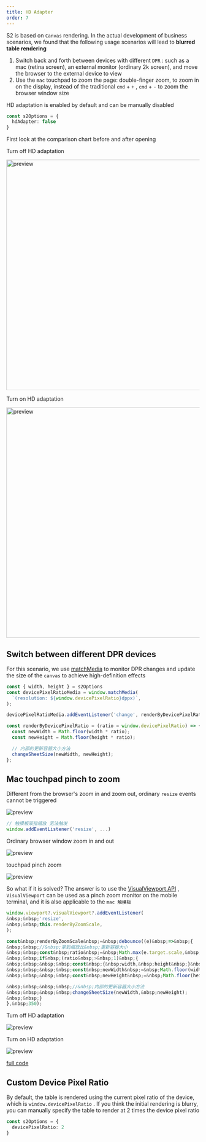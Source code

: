 ```yaml
---
title: HD Adapter
order: 7
---
```


S2 is based on `Canvas` rendering. In the actual development of business scenarios, we found that the following usage scenarios will lead to **blurred table rendering**

1. Switch back and forth between devices with different `DPR` : such as a mac (retina screen), an external monitor (ordinary 2k screen), and move the browser to the external device to view
2. Use the `mac` touchpad to zoom the page: double-finger zoom, to zoom in on the display, instead of the traditional `cmd` + `+` , `cmd` + `-` to zoom the browser window size

HD adaptation is enabled by default and can be manually disabled

```ts
const s2Options = {
  hdAdapter: false
}
```

First look at the comparison chart before and after opening

Turn off HD adaptation

<img data-mdast="html" src="https://gw.alipayobjects.com/zos/antfincdn/mc5rt%24aNB/128c0063-67a5-4d06-a5a5-fe5f341fa94e.png" width="600" alt="preview">

Turn on HD adaptation

<img data-mdast="html" src="https://gw.alipayobjects.com/zos/antfincdn/TtuUHO%26Pb/d32dc287-af59-4b1c-ba7d-17dacd4ffa24.png" width="600" alt="preview">

## Switch between different DPR devices

For this scenario, we use [matchMedia](https://developer.mozilla.org/en-US/docs/Web/API/Window/matchMedia) to monitor DPR changes and update the size of the `canvas` to achieve high-definition effects

```ts
const { width, height } = s2Options
const devicePixelRatioMedia = window.matchMedia(
  `(resolution: ${window.devicePixelRatio}dppx)`,
);

devicePixelRatioMedia.addEventListener('change', renderByDevicePixelRatio)

const renderByDevicePixelRatio = (ratio = window.devicePixelRatio) => {
  const newWidth = Math.floor(width * ratio);
  const newHeight = Math.floor(height * ratio);

  // 内部的更新容器大小方法
  changeSheetSize(newWidth, newHeight);
};
```

## Mac touchpad pinch to zoom

Different from the browser's zoom in and zoom out, ordinary `resize` events cannot be triggered

![preview](https://gw.alipayobjects.com/zos/antfincdn/gBRpqwZkj/a14f1e5a-540e-4bb8-a6a4-2ff693542296.png)

```ts
// 触摸板双指缩放 无法触发
window.addEventListener('resize', ...)
```

Ordinary browser window zoom in and out

![preview](https://gw.alipayobjects.com/zos/antfincdn/%24vCHFUDnZ/Kapture%2525202021-10-19%252520at%25252014.24.19.gif)

touchpad pinch zoom

![preview](https://gw.alipayobjects.com/zos/antfincdn/ZDSjxFBGd/Kapture%2525202021-10-19%252520at%25252014.27.00.gif)

So what if it is solved? The answer is to use the [VisualViewport API](https://developer.mozilla.org/en-US/docs/Web/API/VisualViewport) , `VisualViewport` can be used as a pinch zoom monitor on the mobile terminal, and it is also applicable to the `mac 触摸板`

```ts
window.viewport?.visualViewport?.addEventListener(
&nbsp;&nbsp;'resize',
&nbsp;&nbsp;this.renderByZoomScale,
);

const&nbsp;renderByZoomScale&nbsp;=&nbsp;debounce((e)&nbsp;=>&nbsp;{
&nbsp;&nbsp;//&nbsp;拿到缩放比&nbsp;更新容器大小
&nbsp;&nbsp;const&nbsp;ratio&nbsp;=&nbsp;Math.max(e.target.scale,&nbsp;window.devicePixelRatio);
&nbsp;&nbsp;if&nbsp;(ratio&nbsp;>&nbsp;1)&nbsp;{
&nbsp;&nbsp;&nbsp;&nbsp;const&nbsp;{&nbsp;width,&nbsp;height&nbsp;}&nbsp;=&nbsp;s2Options
&nbsp;&nbsp;&nbsp;&nbsp;const&nbsp;newWidth&nbsp;=&nbsp;Math.floor(width&nbsp;*&nbsp;ratio);
&nbsp;&nbsp;&nbsp;&nbsp;const&nbsp;newHeight&nbsp;=&nbsp;Math.floor(height&nbsp;*&nbsp;ratio);

&nbsp;&nbsp;&nbsp;&nbsp;//&nbsp;内部的更新容器大小方法
&nbsp;&nbsp;&nbsp;&nbsp;changeSheetSize(newWidth,&nbsp;newHeight);
&nbsp;&nbsp;}
},&nbsp;350);
```

Turn off HD adaptation

![preview](https://gw.alipayobjects.com/zos/antfincdn/vHvA02Vj0/Kapture%2525202021-10-19%252520at%25252014.38.53.gif)

Turn on HD adaptation

![preview](https://gw.alipayobjects.com/zos/antfincdn/Q1782WWQ3/Kapture%2525202021-10-19%252520at%25252014.36.05.gif)

[full code](https://github.com/antvis/S2/blob/master/packages/s2-core/src/ui/hd-adapter/index.ts)

## Custom Device Pixel Ratio

By default, the table is rendered using the current pixel ratio of the device, which is `window.devicePixelRatio` . If you think the initial rendering is blurry, you can manually specify the table to render at 2 times the device pixel ratio

```ts
const s2Options = {
  devicePixelRatio: 2
}
```
